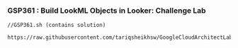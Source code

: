 ### GSP361 :  Build LookML Objects in Looker: Challenge Lab 

```
//GSP361.sh (contains solution)

https://raw.githubusercontent.com/tariqsheikhsw/GoogleCloudArchitectLabs/main/Solutions/GSP361.sh

```

